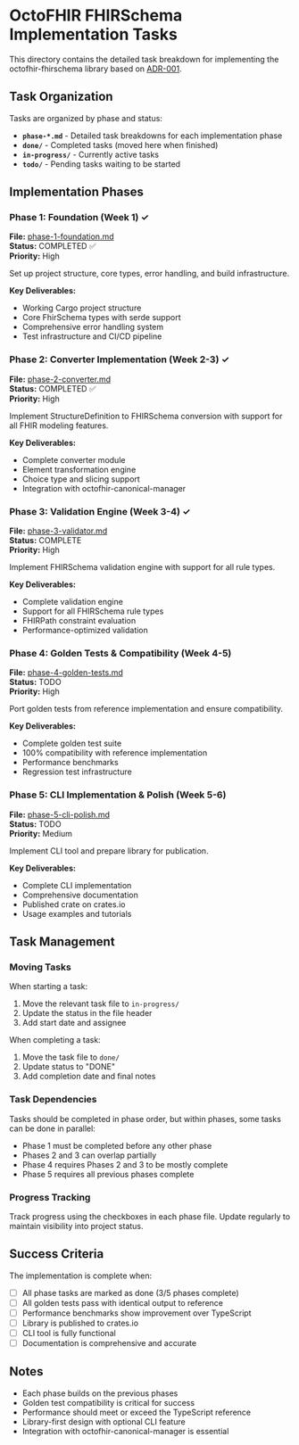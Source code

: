 # OctoFHIR FHIRSchema Implementation Tasks

This directory contains the detailed task breakdown for implementing the octofhir-fhirschema library based on [ADR-001](../adr/ADR-001-octofhir-fhirschema-implementation.md).

## Task Organization

Tasks are organized by phase and status:

- **`phase-*.md`** - Detailed task breakdowns for each implementation phase
- **`done/`** - Completed tasks (moved here when finished)
- **`in-progress/`** - Currently active tasks
- **`todo/`** - Pending tasks waiting to be started

## Implementation Phases

### Phase 1: Foundation (Week 1) ✓
**File:** [phase-1-foundation.md](done/phase-1-foundation.md)  
**Status:** COMPLETED ✅  
**Priority:** High  

Set up project structure, core types, error handling, and build infrastructure.

**Key Deliverables:**
- Working Cargo project structure
- Core FhirSchema types with serde support
- Comprehensive error handling system
- Test infrastructure and CI/CD pipeline

### Phase 2: Converter Implementation (Week 2-3) ✓
**File:** [phase-2-converter.md](done/phase-2-converter.md)  
**Status:** COMPLETED ✅  
**Priority:** High  

Implement StructureDefinition to FHIRSchema conversion with support for all FHIR modeling features.

**Key Deliverables:**
- Complete converter module
- Element transformation engine
- Choice type and slicing support
- Integration with octofhir-canonical-manager

### Phase 3: Validation Engine (Week 3-4) ✓
**File:** [phase-3-validator.md](completed/phase-3-validator.md)  
**Status:** COMPLETE  
**Priority:** High  

Implement FHIRSchema validation engine with support for all rule types.

**Key Deliverables:**
- Complete validation engine
- Support for all FHIRSchema rule types
- FHIRPath constraint evaluation
- Performance-optimized validation

### Phase 4: Golden Tests & Compatibility (Week 4-5)
**File:** [phase-4-golden-tests.md](todo/phase-4-golden-tests.md)  
**Status:** TODO  
**Priority:** High  

Port golden tests from reference implementation and ensure compatibility.

**Key Deliverables:**
- Complete golden test suite
- 100% compatibility with reference implementation
- Performance benchmarks
- Regression test infrastructure

### Phase 5: CLI Implementation & Polish (Week 5-6)
**File:** [phase-5-cli-polish.md](todo/phase-5-cli-polish.md)  
**Status:** TODO  
**Priority:** Medium  

Implement CLI tool and prepare library for publication.

**Key Deliverables:**
- Complete CLI implementation
- Comprehensive documentation
- Published crate on crates.io
- Usage examples and tutorials

## Task Management

### Moving Tasks
When starting a task:
1. Move the relevant task file to `in-progress/`
2. Update the status in the file header
3. Add start date and assignee

When completing a task:
1. Move the task file to `done/`
2. Update status to "DONE"
3. Add completion date and final notes

### Task Dependencies
Tasks should be completed in phase order, but within phases, some tasks can be done in parallel:

- Phase 1 must be completed before any other phase
- Phases 2 and 3 can overlap partially
- Phase 4 requires Phases 2 and 3 to be mostly complete
- Phase 5 requires all previous phases complete

### Progress Tracking
Track progress using the checkboxes in each phase file. Update regularly to maintain visibility into project status.

## Success Criteria

The implementation is complete when:
- [ ] All phase tasks are marked as done (3/5 phases complete)
- [ ] All golden tests pass with identical output to reference
- [ ] Performance benchmarks show improvement over TypeScript
- [ ] Library is published to crates.io
- [ ] CLI tool is fully functional
- [ ] Documentation is comprehensive and accurate

## Notes

- Each phase builds on the previous phases
- Golden test compatibility is critical for success
- Performance should meet or exceed the TypeScript reference
- Library-first design with optional CLI feature
- Integration with octofhir-canonical-manager is essential
